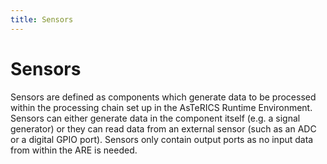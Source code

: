 ```yaml
---
title: Sensors
---
```


# Sensors

Sensors are defined as components which generate data to be processed within the processing chain set up in the AsTeRICS Runtime Environment.
Sensors can either generate data in the component itself (e.g. a signal generator) or they can read data from an external sensor (such as an ADC or a digital GPIO port).
Sensors only contain output ports as no input data from within the ARE is needed.
